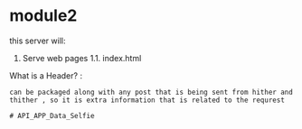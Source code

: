 # module2


this server will: 

1. Serve web pages 
    1.1. index.html




What is a Header? :

    can be packaged along with any post that is being sent from hither and thither , so it is extra information that is related to the requrest 

    # API_APP_Data_Selfie
